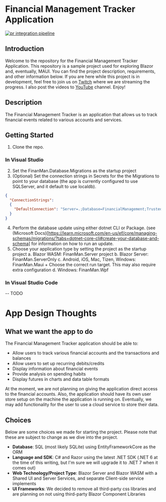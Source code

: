 # Financial Management Tracker Application

[![pr integration pipeline](https://github.com/one1lion/financial-management/actions/workflows/CI_build.yml/badge.svg?branch=main&event=workflow_run)](https://github.com/one1lion/financial-management/actions/workflows/CI_build.yml)

## Introduction

Welcome to the repository for the Financial Management Tracker Application.  This repository is a sample project used for exploring Blazor and, eventually, MAUI. You can find the project description, requirements, and other information below.  If you are here while this project is in development, feel free to join us on [Twitch](https://twitch.tv/one1lion) where we are streaming the progress.  I also post the videos to [YouTube](https://www.youtube.com/channel/UCYttq_qNbnkGgL7R93IrP-A) channel.  Enjoy!

## Description

The Financial Management Tracker is an application that allows us to track financial events related to various accounts and services.

## Getting Started

1. Clone the repo.

### In Visual Studio
2. Set the FinanMan.Database.Migrations as the startup project
3. (Optional) Set the connection strings in Secrets for the the Migrations to point to your database (the app is currently configured to use SQLServer, and it default to use localdb).
```json
{
  "ConnectionStrings":
  {
    "DefaultConnection": "Server=.;Database=FinancialManagement;Trusted_Connection=True;MultipleActiveResultSets=true;TrustServerCertificate=true"
  }
}
```
4. Perform the database update using either dotnet CLI or Package. (see (Microsoft Docs)[https://learn.microsoft.com/en-us/ef/core/managing-schemas/migrations/?tabs=dotnet-core-cli#create-your-database-and-schema] for information on how to run an update.
5. Choose your application type by setting the project as the startup project
  a. Blazor WASM: FinanMan.Server project
  b. Blazor Server: FinanMan.ServerOnly
  c. Android, iOS, Mac, Tizen, Windows: FinanMan.Maui + Choose the correct run target.  This may also require extra configuration
  d. Windows: FinanMan.Wpf

### In Visual Studio Code
-- TODO

# App Design Thoughts
## What we want the app to do

The Financial Management Tracker application should be able to: 
 - Allow users to track various financial accounts and the transactions and balances
 - Allow users to set up recurring debits/credits
 - Display information about financial events
 - Provide analysis on spending habits
 - Display futures in charts and data table formats

At the moment, we are not planning on giving the application direct access to the financial accounts.  Also, the application should have its own user store setup on the machine the application is running on.  Eventually, we may add functionality for the user to use a cloud service to store their data.

## Choices

Below are some choices we made for starting the project.  Please note that these are subject to change as we dive into the project.

- **Database**: SQL (most likely SQLite) using EntityFrameworkCore as the ORM
- **Language and SDK**: C# and Razor using the latest .NET SDK (.NET 6 at the time of this writing, but I'm sure we will upgrade it to .NET 7 when it comes out)
- **Web Technology/Project Type**: Blazor Server and Blazor WASM with a Shared UI and Server Services, and separate Client-side service implements
- **UI Frameworks**: We decided to remove all third-party css libraries and are planning on not using third-party Blazor Component Libraries

